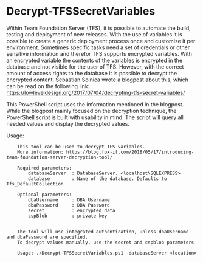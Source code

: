 # Decrypt-TFSSecretVariables

Within Team Foundation Server (TFS), it is possible to automate the build, testing and deployment of new releases. With the use of variables it is possible to create a generic deployment process once and customize it per environment. Sometimes specific tasks need a set of credentials or other sensitive information and therefor TFS supports encrypted variables. 
With an encrypted variable the contents of the variables is encrypted in the database and not visible for the user of TFS.
However, with the correct amount of access rights to the database it is possible to decrypt the encrypted content. Sebastian Solnica wrote a blogpost about this, which can be read on the following link: https://lowleveldesign.org/2017/07/04/decrypting-tfs-secret-variables/

This PowerShell script uses the information mentioned in the blogpost. While the blogpost mainly focused on the decryption technique, the PowerShell script is built with usability in mind. The script will query all needed values and display the decrypted values. 

Usage:

```
    This tool can be used to decrypt TFS variables. 
    More information: https://blog.fox-it.com/2018/05/17/introducing-team-foundation-server-decryption-tool/

    Required parameters:
        databaseServer  : DatabaseServer. <localhost\SQLEXPRESS>
        database        : Name of the database. Defaults to Tfs_DefaultCollection
  
    Optional parameters:
        dbaUsername     : DBA Username
        dbaPassword     : DBA Password
        secret          : encrypted data
        cspBlob         : private key


    The tool will use integrated authentication, unless dbaUsername and dbaPassword are specified.
    To decrypt values manually, use the secret and cspblob parameters 

    Usage: ./Decrypt-TFSSecretVariables.ps1 -databaseServer <location>
    
```
